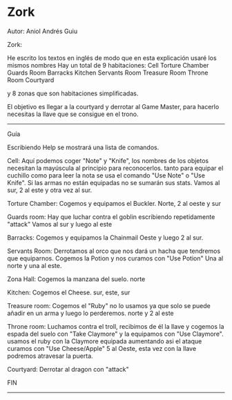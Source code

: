 # Zork

Autor:
Aniol Andrés Guiu

Zork:

He escrito los textos en inglés de modo que en esta explicación usaré los mismos nombres
Hay un total de 9 habitaciones:
Cell
Torture Chamber
Guards Room
Barracks
Kitchen
Servants Room
Treasure Room
Throne Room
Courtyard

y 8 zonas que son habitaciones simplificadas.

El objetivo es llegar a la courtyard y derrotar al Game Master, para hacerlo necesitas la llave que se consigue en el trono.

***********************************************************************************************************

Guía

Escribiendo Help se mostrará una lista de comandos.

Cell:
Aquí podemos coger "Note" y "Knife", los nombres de los objetos necesitan la mayúscula al principio para reconocerlos.
tanto para equipar el cuchillo como para leer la nota se usa el comando "Use Note" o "Use Knife". Si las armas no están equipadas no se sumarán sus stats.
Vamos al sur, 2 al este y otra vez al sur.

Torture Chamber:
Cogemos y equipamos el Buckler.
Norte, 2 al oeste y sur

Guards room:
Hay que luchar contra el goblin escribiendo repetidamente "attack"
Vamos al sur y luego al este

Barracks:
Cogemos y equipamos la Chainmail
Oeste y luego 2 al sur.

Servants Room:
Derrotamos al orco que nos dará un hacha que tendremos que equiparnos.
Cogemos la Potion y nos curamos con "Use Potion"
Una al norte y una al este.

Zona Hall:
Cogemos la manzana del suelo.
norte

Kitchen:
Cogemos el Cheese.
sur, este, sur

Treasure room:
Cogemos el "Ruby"
no lo usamos ya que solo se puede añadir en un arma y luego lo perderemos.
norte y 2 al este

Throne room:
Luchamos contra el troll, recibimos de él la llave y cogemos la espada del suelo con "Take Claymore" y la equipamos con "Use Claymore".
usamos el ruby con la Claymore equipada aumentando asi el ataque
curamos con "Use Cheese/Apple"
5 al Oeste, esta vez con la llave podremos atravesar la puerta.

Courtyard:
Derrotar al dragon con "attack"

FIN

*****************************************************************************************************
